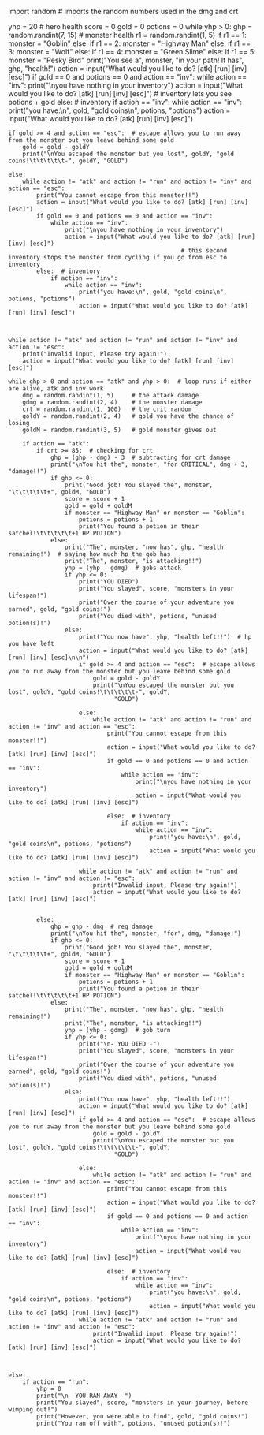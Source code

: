 import random  # imports the random numbers used in the dmg and crt

yhp = 20  # hero health
score = 0
gold = 0
potions = 0
while yhp > 0:
    ghp = random.randint(7, 15)  # monster health
    r1 = random.randint(1, 5)
    if r1 == 1:
        monster = "Goblin"
    else:
        if r1 == 2:
            monster = "Highway Man"
        else:
            if r1 == 3:
                monster = "Wolf"
            else:
                if r1 == 4:
                    monster = "Green Slime"
                else:
                    if r1 == 5:
                        monster = "Pesky Bird"
    print("You see a", monster, "in your path! It has", ghp, "health!")
    action = input("What would you like to do? [atk] [run] [inv] [esc]")
    if gold == 0 and potions == 0 and action == "inv":
        while action == "inv":
            print("\nyou have nothing in your inventory")
            action = input("What would you like to do? [atk] [run] [inv] [esc]")
                                                                 # inventory lets you see potions + gold
    else:  # inventory
        if action == "inv":
            while action == "inv":
                print("you have:\n", gold, "gold coins\n", potions, "potions")
                action = input("What would you like to do? [atk] [run] [inv] [esc]")

    if gold >= 4 and action == "esc":  # escape allows you to run away from the monster but you leave behind some gold
        gold = gold - goldY
        print("\nYou escaped the monster but you lost", goldY, "gold coins!\t\t\t\t\t-", goldY, "GOLD")

    else:
        while action != "atk" and action != "run" and action != "inv" and action == "esc":
            print("You cannot escape from this monster!!")
            action = input("What would you like to do? [atk] [run] [inv] [esc]")
            if gold == 0 and potions == 0 and action == "inv":
                while action == "inv":
                    print("\nyou have nothing in your inventory")
                    action = input("What would you like to do? [atk] [run] [inv] [esc]")
                                                     # this second inventory stops the monster from cycling if you go from esc to inventory
            else:  # inventory
                if action == "inv":
                    while action == "inv":
                        print("you have:\n", gold, "gold coins\n", potions, "potions")
                        action = input("What would you like to do? [atk] [run] [inv] [esc]")



    while action != "atk" and action != "run" and action != "inv" and action != "esc":
        print("Invalid input, Please try again!")
        action = input("What would you like to do? [atk] [run] [inv] [esc]")

    while ghp > 0 and action == "atk" and yhp > 0:  # loop runs if either are alive, atk and inv work
        dmg = random.randint(1, 5)     # the attack damage
        gdmg = random.randint(2, 4)    # the monster damage
        crt = random.randint(1, 100)   # the crit random
        goldY = random.randint(2, 4)   # gold you have the chance of losing
        goldM = random.randint(3, 5)   # gold monster gives out

        if action == "atk":
            if crt >= 85:  # checking for crt
                ghp = (ghp - dmg) - 3  # subtracting for crt damage
                print("\nYou hit the", monster, "for CRITICAL", dmg + 3, "damage!!")
                if ghp <= 0:
                    print("Good job! You slayed the", monster, "\t\t\t\t\t+", goldM, "GOLD")
                    score = score + 1
                    gold = gold + goldM
                    if monster == "Highway Man" or monster == "Goblin":
                        potions = potions + 1
                        print("You found a potion in their satchel!\t\t\t\t\t+1 HP POTION")
                else:
                    print("The", monster, "now has", ghp, "health remaining!")  # saying how much hp the gob has
                    print("The", monster, "is attacking!!")
                    yhp = (yhp - gdmg)  # gobs attack
                    if yhp <= 0:
                        print("YOU DIED")
                        print("You slayed", score, "monsters in your lifespan!")
                        print("Over the course of your adventure you earned", gold, "gold coins!")
                        print("You died with", potions, "unused potion(s)!")
                    else:
                        print("You now have", yhp, "health left!!")  # hp you have left
                        action = input("What would you like to do? [atk] [run] [inv] [esc]\n\n")
                        if gold >= 4 and action == "esc":  # escape allows you to run away from the monster but you leave behind some gold
                            gold = gold - goldY
                            print("\nYou escaped the monster but you lost", goldY, "gold coins!\t\t\t\t\t-", goldY,
                                  "GOLD")

                        else:
                            while action != "atk" and action != "run" and action != "inv" and action == "esc":
                                print("You cannot escape from this monster!!")
                                action = input("What would you like to do? [atk] [run] [inv] [esc]")
                                if gold == 0 and potions == 0 and action == "inv":
                                    while action == "inv":
                                        print("\nyou have nothing in your inventory")
                                        action = input("What would you like to do? [atk] [run] [inv] [esc]")

                                else:  # inventory
                                    if action == "inv":
                                        while action == "inv":
                                            print("you have:\n", gold, "gold coins\n", potions, "potions")
                                            action = input("What would you like to do? [atk] [run] [inv] [esc]")

                        while action != "atk" and action != "run" and action != "inv" and action != "esc":
                            print("Invalid input, Please try again!")
                            action = input("What would you like to do? [atk] [run] [inv] [esc]")


            else:
                ghp = ghp - dmg  # reg damage
                print("\nYou hit the", monster, "for", dmg, "damage!")
                if ghp <= 0:
                    print("Good job! You slayed the", monster, "\t\t\t\t\t+", goldM, "GOLD")
                    score = score + 1
                    gold = gold + goldM
                    if monster == "Highway Man" or monster == "Goblin":
                        potions = potions + 1
                        print("You found a potion in their satchel!\t\t\t\t\t+1 HP POTION")
                else:
                    print("The", monster, "now has", ghp, "health remaining!")
                    print("The", monster, "is attacking!!")
                    yhp = (yhp - gdmg)  # gob turn
                    if yhp <= 0:
                        print("\n- YOU DIED -")
                        print("You slayed", score, "monsters in your lifespan!")
                        print("Over the course of your adventure you earned", gold, "gold coins!")
                        print("You died with", potions, "unused potion(s)!")
                    else:
                        print("You now have", yhp, "health left!!")
                        action = input("What would you like to do? [atk] [run] [inv] [esc]")
                        if gold >= 4 and action == "esc":  # escape allows you to run away from the monster but you leave behind some gold
                            gold = gold - goldY
                            print("\nYou escaped the monster but you lost", goldY, "gold coins!\t\t\t\t\t-", goldY,
                                  "GOLD")

                        else:
                            while action != "atk" and action != "run" and action != "inv" and action == "esc":
                                print("You cannot escape from this monster!!")
                                action = input("What would you like to do? [atk] [run] [inv] [esc]")
                                if gold == 0 and potions == 0 and action == "inv":
                                    while action == "inv":
                                        print("\nyou have nothing in your inventory")
                                        action = input("What would you like to do? [atk] [run] [inv] [esc]")

                                else:  # inventory
                                    if action == "inv":
                                        while action == "inv":
                                            print("you have:\n", gold, "gold coins\n", potions, "potions")
                                            action = input("What would you like to do? [atk] [run] [inv] [esc]")
                        while action != "atk" and action != "run" and action != "inv" and action != "esc":
                            print("Invalid input, Please try again!")
                            action = input("What would you like to do? [atk] [run] [inv] [esc]")



    else:
        if action == "run":
            yhp = 0
            print("\n- YOU RAN AWAY -")
            print("You slayed", score, "monsters in your journey, before wimping out!")
            print("However, you were able to find", gold, "gold coins!")
            print("You ran off with", potions, "unused potion(s)!")
